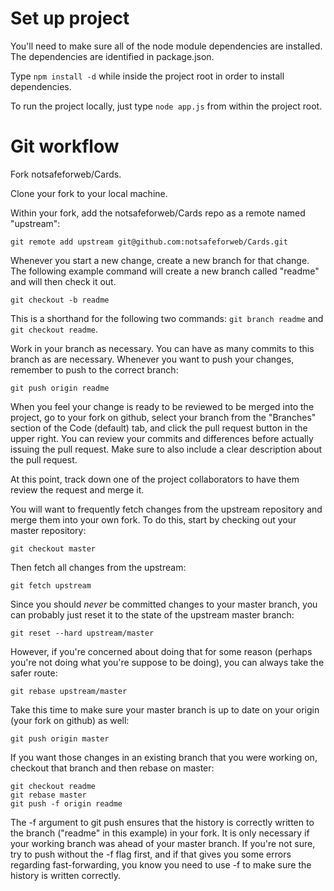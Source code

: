 # Set up project

You'll need to make sure all of the node module dependencies are installed.  The dependencies are identified
in package.json.

Type ```npm install -d``` while inside the project root in order to install dependencies.

To run the project locally, just type ```node app.js``` from within the project root.

# Git workflow

Fork notsafeforweb/Cards.

Clone your fork to your local machine.

Within your fork, add the notsafeforweb/Cards repo as a remote named "upstream":

```git remote add upstream git@github.com:notsafeforweb/Cards.git```

Whenever you start a new change, create a new branch for that change.  The following example command
will create a new branch called "readme" and will then check it out.

```git checkout -b readme```

This is a shorthand for the following two commands: ```git branch readme``` and ```git checkout readme```.

Work in your branch as necessary.  You can have as many commits to this branch as are necessary.  Whenever you want
to push your changes, remember to push to the correct branch:

```git push origin readme```

When you feel your change is ready to be reviewed to be merged into the project, go to your fork on github, select
your branch from the "Branches" section of the Code (default) tab, and click the pull request button in the upper
right.  You can review your commits and differences before actually issuing the pull request.  Make sure to also
include a clear description about the pull request.

At this point, track down one of the project collaborators to have them review the request and merge it.

You will want to frequently fetch changes from the upstream repository and merge them into your own fork.  To do
this, start by checking out your master repository:

```git checkout master```

Then fetch all changes from the upstream:

```git fetch upstream```

Since you should *never* be committed changes to your master branch, you can probably just reset it to the state
of the upstream master branch:

```git reset --hard upstream/master```

However, if you're concerned about doing that for some reason (perhaps you're not doing what you're suppose to be
doing), you can always take the safer route:

```git rebase upstream/master```

Take this time to make sure your master branch is up to date on your origin (your fork on github) as well:

```git push origin master```

If you want those changes in an existing branch that you were working on, checkout that branch and then rebase
on master:

```
git checkout readme
git rebase master
git push -f origin readme
```

The -f argument to git push ensures that the history is correctly written to the branch ("readme" in this example) in
your fork.  It is only necessary if your working branch was ahead of your master branch.  If you're not sure,
try to push without the -f flag first, and if that gives you some errors regarding fast-forwarding, you know you need
to use -f to make sure the history is written correctly.
